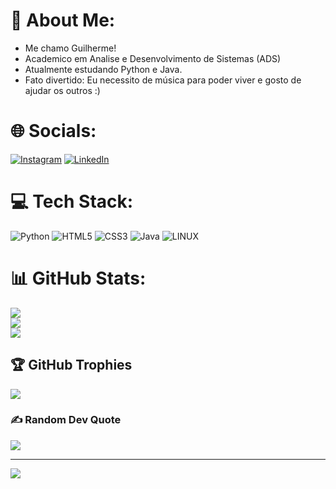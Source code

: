 # 💫 About Me:
- Me chamo Guilherme!<br>
- Academico em Analise e Desenvolvimento de Sistemas (ADS)<br>
- Atualmente estudando Python e Java.<br>
- Fato divertido: Eu necessito de música para poder viver e gosto de ajudar os outros :)


# 🌐 Socials:
 [![Instagram](https://img.shields.io/badge/Instagram-%23E4405F.svg?logo=Instagram&logoColor=white)](https://instagram.com/guiilherme8973) [![LinkedIn](https://img.shields.io/badge/LinkedIn-%230077B5.svg?logo=linkedin&logoColor=white)](https://linkedin.com/in/https://www.linkedin.com/in/guii-silva/) 

# 💻 Tech Stack:
![Python](https://img.shields.io/badge/python-3670A0?style=for-the-badge&logo=python&logoColor=ffdd54) ![HTML5](https://img.shields.io/badge/html5-%23E34F26.svg?style=for-the-badge&logo=html5&logoColor=white) ![CSS3](https://img.shields.io/badge/css3-%231572B6.svg?style=for-the-badge&logo=css3&logoColor=white)  ![Java](https://img.shields.io/badge/java-%23ED8B00.svg?style=for-the-badge&logo=openjdk&logoColor=white) ![LINUX](https://img.shields.io/badge/Linux-FCC624?style=for-the-badge&logo=linux&logoColor=black)

# 📊 GitHub Stats:
![](https://github-readme-stats.vercel.app/api?username=guiclipse95&theme=rose_pine&hide_border=false&include_all_commits=true&count_private=false)<br/>
![](https://nirzak-streak-stats.vercel.app/?user=guiclipse95&theme=rose_pine&hide_border=false)<br/>
![](https://github-readme-stats.vercel.app/api/top-langs/?username=guiclipse95&theme=rose_pine&hide_border=false&include_all_commits=true&count_private=false&layout=compact)

## 🏆 GitHub Trophies
![](https://github-profile-trophy.vercel.app/?username=guiclipse95&theme=radical&no-frame=true&no-bg=false&margin-w=4)

### ✍️ Random Dev Quote
![](https://quotes-github-readme.vercel.app/api?type=vetical&theme=radical)

---
[![](https://visitcount.itsvg.in/api?id=guiclipse95&icon=2&color=10)](https://visitcount.itsvg.in)

<!-- Proudly created with GPRM ( https://gprm.itsvg.in ) -->
